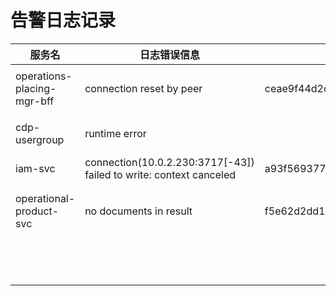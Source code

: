 # 告警日志记录

| 服务名 | 日志错误信息 | traceId | 原因 | 处理方式 | 时间 |
| --- | ---- | ---- | ---- | ---- | --- |
|  operations-placing-mgr-bff    |    connection reset by peer  |   ceae9f44d2c463e4fb4837e84a78d092   |    可能是由于网络不稳定导致 或 数据库负载过高中断连接  |  原因未确定，且不好定位，暂未处理    | 2024-09-25T16:32:24+08:00 |
|   cdp-usergroup   |  runtime error   |      |   空指针异常    |   https://github.com/pinguo-icc/cdp-usergroup-svc/pull/61   | 2024-09-25T15:50:33+08:00
|  iam-svc    |   connection(10.0.2.230:3717[-43]) failed to write: context canceled  |    a93f5693774d6c42e6bd6be908039e24  |   上下文被取消    |   联系运维屏蔽即可（待处理）   | 2024-09-25T11:29:59.875930759+08:00 |
|   operational-product-svc   |  no documents in result   |   f5e62d2dd196e2979bdb3bedfc0dddaa   |   当位置不存在任何上架的计划会返回 mongo.NoDocumentErr    |   返回自定义 error https://github.com/pinguo-icc/placing-svc/pull/104/files  | 2024-09-25 11:27:33  |
|      |     |      |       |      |
|      |     |      |       |      |
|      |     |      |       |      |
|      |     |      |       |      |
|      |     |      |       |      |
|      |     |      |       |      |
|      |     |      |       |      |
|      |     |      |       |      |
|      |     |      |       |      |
|      |     |      |       |      |
|      |     |      |       |      |
|      |     |      |       |      |
